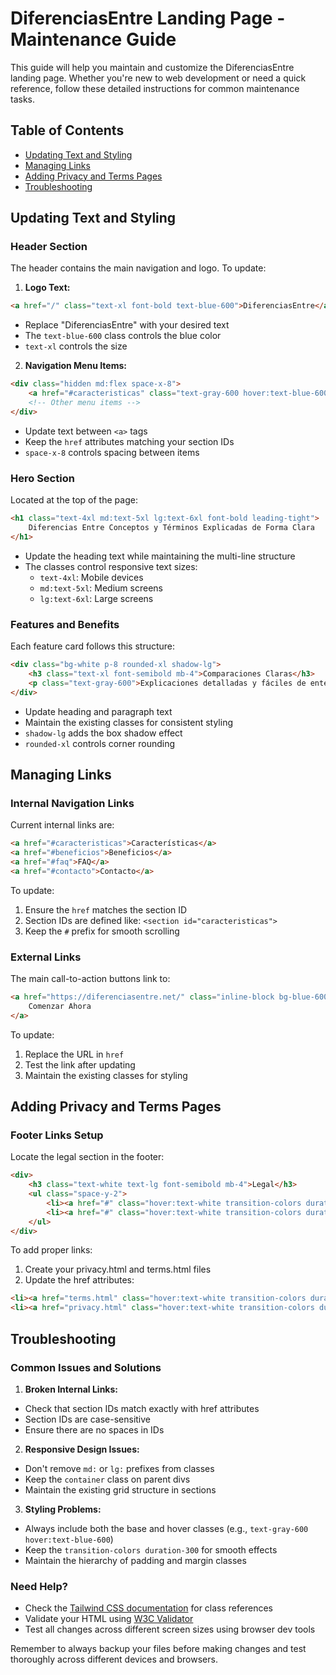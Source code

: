 # DiferenciasEntre Landing Page - Maintenance Guide

This guide will help you maintain and customize the DiferenciasEntre landing page. Whether you're new to web development or need a quick reference, follow these detailed instructions for common maintenance tasks.

## Table of Contents
- [Updating Text and Styling](#updating-text-and-styling)
- [Managing Links](#managing-links)
- [Adding Privacy and Terms Pages](#adding-privacy-and-terms-pages)
- [Troubleshooting](#troubleshooting)

## Updating Text and Styling

### Header Section
The header contains the main navigation and logo. To update:

1. **Logo Text:**
```html
<a href="/" class="text-xl font-bold text-blue-600">DiferenciasEntre</a>
```
- Replace "DiferenciasEntre" with your desired text
- The `text-blue-600` class controls the blue color
- `text-xl` controls the size

2. **Navigation Menu Items:**
```html
<div class="hidden md:flex space-x-8">
    <a href="#caracteristicas" class="text-gray-600 hover:text-blue-600">Características</a>
    <!-- Other menu items -->
</div>
```
- Update text between `<a>` tags
- Keep the `href` attributes matching your section IDs
- `space-x-8` controls spacing between items

### Hero Section
Located at the top of the page:
```html
<h1 class="text-4xl md:text-5xl lg:text-6xl font-bold leading-tight">
    Diferencias Entre Conceptos y Términos Explicadas de Forma Clara
</h1>
```
- Update the heading text while maintaining the multi-line structure
- The classes control responsive text sizes:
  - `text-4xl`: Mobile devices
  - `md:text-5xl`: Medium screens
  - `lg:text-6xl`: Large screens

### Features and Benefits
Each feature card follows this structure:
```html
<div class="bg-white p-8 rounded-xl shadow-lg">
    <h3 class="text-xl font-semibold mb-4">Comparaciones Claras</h3>
    <p class="text-gray-600">Explicaciones detalladas y fáciles de entender...</p>
</div>
```
- Update heading and paragraph text
- Maintain the existing classes for consistent styling
- `shadow-lg` adds the box shadow effect
- `rounded-xl` controls corner rounding

## Managing Links

### Internal Navigation Links
Current internal links are:
```html
<a href="#caracteristicas">Características</a>
<a href="#beneficios">Beneficios</a>
<a href="#faq">FAQ</a>
<a href="#contacto">Contacto</a>
```
To update:
1. Ensure the `href` matches the section ID
2. Section IDs are defined like: `<section id="caracteristicas">`
3. Keep the `#` prefix for smooth scrolling

### External Links
The main call-to-action buttons link to:
```html
<a href="https://diferenciasentre.net/" class="inline-block bg-blue-600">
    Comenzar Ahora
</a>
```
To update:
1. Replace the URL in `href`
2. Test the link after updating
3. Maintain the existing classes for styling

## Adding Privacy and Terms Pages

### Footer Links Setup
Locate the legal section in the footer:
```html
<div>
    <h3 class="text-white text-lg font-semibold mb-4">Legal</h3>
    <ul class="space-y-2">
        <li><a href="#" class="hover:text-white transition-colors duration-300">Términos de Uso</a></li>
        <li><a href="#" class="hover:text-white transition-colors duration-300">Política de Privacidad</a></li>
    </ul>
</div>
```

To add proper links:
1. Create your privacy.html and terms.html files
2. Update the href attributes:
```html
<li><a href="terms.html" class="hover:text-white transition-colors duration-300">Términos de Uso</a></li>
<li><a href="privacy.html" class="hover:text-white transition-colors duration-300">Política de Privacidad</a></li>
```

## Troubleshooting

### Common Issues and Solutions

1. **Broken Internal Links:**
- Check that section IDs match exactly with href attributes
- Section IDs are case-sensitive
- Ensure there are no spaces in IDs

2. **Responsive Design Issues:**
- Don't remove `md:` or `lg:` prefixes from classes
- Keep the `container` class on parent divs
- Maintain the existing grid structure in sections

3. **Styling Problems:**
- Always include both the base and hover classes (e.g., `text-gray-600 hover:text-blue-600`)
- Keep the `transition-colors duration-300` for smooth effects
- Maintain the hierarchy of padding and margin classes

### Need Help?
- Check the [Tailwind CSS documentation](https://tailwindcss.com/docs) for class references
- Validate your HTML using [W3C Validator](https://validator.w3.org/)
- Test all changes across different screen sizes using browser dev tools

Remember to always backup your files before making changes and test thoroughly across different devices and browsers.